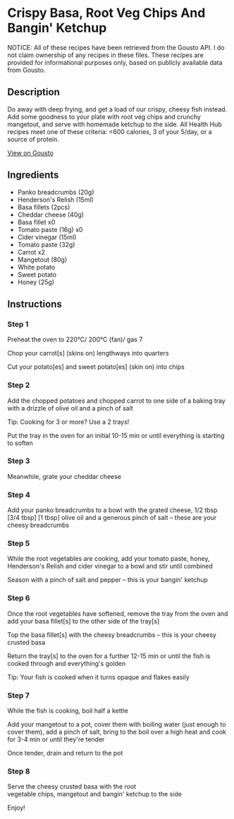 # Crispy Basa, Root Veg Chips And Bangin' Ketchup

NOTICE: All of these recipes have been retrieved from the Gousto API. I do not claim ownership of any recipes in these files. These recipes are provided for informational purposes only, based on publicly available data from Gousto.

## Description

Do away with deep frying, and get a load of our crispy, cheesy fish instead. Add some goodness to your plate with root veg chips and crunchy mangetout, and serve with homemade ketchup to the side.  All Health Hub recipes meet one of these criteria: <600 calories, 3 of your 5/day, or a source of protein.

[View on Gousto](https://www.gousto.co.uk/recipes/cookbook/crispy-fish-root-veg-chips-bangin-ketchup)

## Ingredients

- Panko breadcrumbs (20g)
- Henderson's Relish (15ml)
- Basa fillets (2pcs)
- Cheddar cheese (40g)
- Basa fillet x0
- Tomato paste (16g) x0
- Cider vinegar (15ml)
- Tomato paste (32g)
- Carrot x2
- Mangetout (80g)
- White potato
- Sweet potato
- Honey (25g)

## Instructions


### Step 1

Preheat the oven to 220°C/ 200°C (fan)/ gas 7

Chop your carrot[s] (skins on) lengthways into quarters

Cut your potato[es]<span class="text-danger"> </span>and sweet potato[es] (skin on) into chips


### Step 2

Add the chopped potatoes and chopped carrot to one side of a baking tray with a drizzle of olive oil and a pinch of salt

Tip: Cooking for 3 or more? Use a 2 trays!

Put the tray in the oven for an initial 10-15 min or until everything is starting to soften


### Step 3

Meanwhile, grate your cheddar cheese


### Step 4

Add your panko breadcrumbs to a bowl with the grated cheese, 1/2 tbsp <span class="text-purple">[3/4 tbsp]</span> <span class="text-danger">[1 tbsp]</span> olive oil and a generous pinch of salt – these are your cheesy breadcrumbs


### Step 5

While the root vegetables are cooking, add your tomato paste, honey, Henderson's Relish and cider vinegar to a bowl and stir until combined

Season with a pinch of salt and pepper – this is your bangin' ketchup


### Step 6

Once the root vegetables have softened, remove the tray from the oven and add your basa fillet[s] to the other side of the tray[s]

Top the basa fillet[s] with the cheesy breadcrumbs – this is your cheesy crusted basa

Return the tray[s] to the oven for a further 12-15 min or until the fish is cooked through and everything's golden

Tip: Your fish is cooked when it turns opaque and flakes easily


### Step 7

While the fish is cooking, boil half a kettle

Add your mangetout to a pot, cover them with boiling water (just enough to cover them), add a pinch of salt, bring to the boil over a high heat and cook for 3-4 min or until they're tender

Once tender, drain and return to the pot

### Step 8

Serve the cheesy crusted basa with the root vegetable chips, mangetout and bangin' ketchup to the side

Enjoy!

